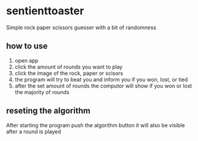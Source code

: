 # sentienttoaster
Simple rock paper scissors guesser with a bit of randomness

## how to use 
1. open app 
2. click the amount of rounds you want to play
3. click the image of the rock, paper or scisors 
4. the program will try to beat you and inform you if you won, lost, or tied
5. after the set amount of rounds the computor will show if you won or lost the majority of rounds


## reseting the algorithm
After starting the program push the algorithm button it will also be visible after a round is played
